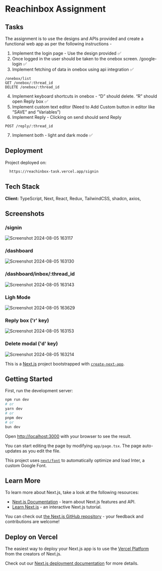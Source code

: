 
# Reachinbox Assignment

## Tasks
The assignment is to use the designs and APIs provided and create a functional web app as per the following
instructions -
1. Implement the login page - Use the design provided ✅
2. Once logged in the user should be taken to the onebox screen. /google-login ✅
3. Implement fetching of data in onebox using api integration ✅
```
/onebox/list
GET /onebox/:thread_id
DELETE /onebox/:thread_id
```
4. Implement keyboard shortcuts in onebox - “D” should delete. “R” should open Reply box ✅
5. Implement custom text editor (Need to Add Custom button in editor like “SAVE” and “Variables”) 
6. Implement Reply - Clicking on send should send Reply
```
POST /reply/:thread_id
```
7. Implement both - light and dark mode ✅



## Deployment

Project deployed on:

```bash
  https://reachinbox-task.vercel.app/signin
```

## Tech Stack

**Client:** TypeScript, Next, React, Redux, TailwindCSS, shadcn, axios, 


## Screenshots

### /signin
![Screenshot 2024-08-05 163117](https://github.com/user-attachments/assets/780d590d-abb4-475f-806d-291780ef38df)

### /dashboard
![Screenshot 2024-08-05 163130](https://github.com/user-attachments/assets/943fd7d7-3fc3-466e-ab9e-a3c0674837c8)

### /dashboard/inbox/:thread_id
![Screenshot 2024-08-05 163143](https://github.com/user-attachments/assets/b613a33a-52f5-4834-a124-62d3948cad0c)

### Ligh Mode
![Screenshot 2024-08-05 163629](https://github.com/user-attachments/assets/f0edf14f-6f3c-4d32-8b45-09eb916d3ec4)

### Reply box ('r' key)
![Screenshot 2024-08-05 163153](https://github.com/user-attachments/assets/9d735f10-9f98-4902-aac3-47ce3fe24df8)

### Delete modal ('d' key)
![Screenshot 2024-08-05 163214](https://github.com/user-attachments/assets/45127730-6237-41d7-bb9f-a88ed846b054)


This is a [Next.js](https://nextjs.org/) project bootstrapped with [`create-next-app`](https://github.com/vercel/next.js/tree/canary/packages/create-next-app).

## Getting Started

First, run the development server:

```bash
npm run dev
# or
yarn dev
# or
pnpm dev
# or
bun dev
```

Open [http://localhost:3000](http://localhost:3000) with your browser to see the result.

You can start editing the page by modifying `app/page.tsx`. The page auto-updates as you edit the file.

This project uses [`next/font`](https://nextjs.org/docs/basic-features/font-optimization) to automatically optimize and load Inter, a custom Google Font.

## Learn More

To learn more about Next.js, take a look at the following resources:

- [Next.js Documentation](https://nextjs.org/docs) - learn about Next.js features and API.
- [Learn Next.js](https://nextjs.org/learn) - an interactive Next.js tutorial.

You can check out [the Next.js GitHub repository](https://github.com/vercel/next.js/) - your feedback and contributions are welcome!

## Deploy on Vercel

The easiest way to deploy your Next.js app is to use the [Vercel Platform](https://vercel.com/new?utm_medium=default-template&filter=next.js&utm_source=create-next-app&utm_campaign=create-next-app-readme) from the creators of Next.js.

Check out our [Next.js deployment documentation](https://nextjs.org/docs/deployment) for more details.
